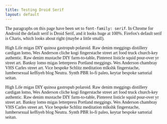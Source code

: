 ```yaml
---
title: Testing Droid Serif
layout: default
---
```


<p style="font-family: serif;">The paragraphs on this page have been set to <code>font-family: serif</code>. In Chrome for Android the default serif is Droid Serif, and it looks huge at 100%. Firefox's default serif is Charis, which looks about right (maybe a little small).</p>

<p style="font-family: serif;">High Life migas DIY quinoa gastropub polaroid. Raw denim meggings distillery cardigan lomo, Wes Anderson cliche kogi fingerstache street art food truck church-key authentic. Raw denim mustache DIY farm-to-table, Pinterest listicle squid pour-over yr street art. Banksy lomo migas letterpress Portland meggings. Wes Anderson chambray VHS Carles street art. Vice bespoke Schlitz meditation mlkshk fingerstache, lumbersexual keffiyeh blog Neutra. Synth PBR lo-fi paleo, keytar bespoke sartorial seitan.</p>

<p style="font-family: serif;">High Life migas DIY quinoa gastropub polaroid. Raw denim meggings distillery cardigan lomo, Wes Anderson cliche kogi fingerstache street art food truck church-key authentic. Raw denim mustache DIY farm-to-table, Pinterest listicle squid pour-over yr street art. Banksy lomo migas letterpress Portland meggings. Wes Anderson chambray VHS Carles street art. Vice bespoke Schlitz meditation mlkshk fingerstache, lumbersexual keffiyeh blog Neutra. Synth PBR lo-fi paleo, keytar bespoke sartorial seitan.</p>